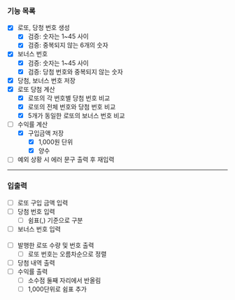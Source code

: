 ### 기능 목록
 - [x] 로또, 당청 번호 생성
   - [x] 검증: 숫자는 1~45 사이
   - [x] 검증: 중복되지 않는 6개의 숫자
 - [x] 보너스 번호
   - [x] 검증: 숫자는 1~45 사이
   - [x] 검증: 당첨 번호와 중복되지 않는 숫자
 - [x] 당첨, 보너스 번호 저장
 - [x] 로또 당첨 계산
   - [x] 로또의 각 번호별 당첨 번호 비교
   - [x] 로또의 전체 번호와 당첨 번호 비교 
   - [x] 5개가 동일한 로또의 보너스 번호 비교
 - [ ] 수익률 계산
   - [x] 구입금액 저장
     - [x] 1,000원 단위
     - [x] 양수
 - [ ] 예외 상황 시 에러 문구 출력 후 재입력
---
### 입출력
 - [ ] 로또 구입 금액 입력
 - [ ] 당첨 번호 입력
   - [ ] 쉼표(,) 기준으로 구분
 - [ ] 보너스 번호 입력
 <br><br>
 - [ ] 발행한 로또 수량 및 번호 출력
   - [ ] 로또 번호는 오름차순으로 정렬
 - [ ] 당첨 내역 출력
 - [ ] 수익률 출력
   - [ ] 소수점 둘째 자리에서 반올림
   - [ ] 1,000단위로 쉼표 추가